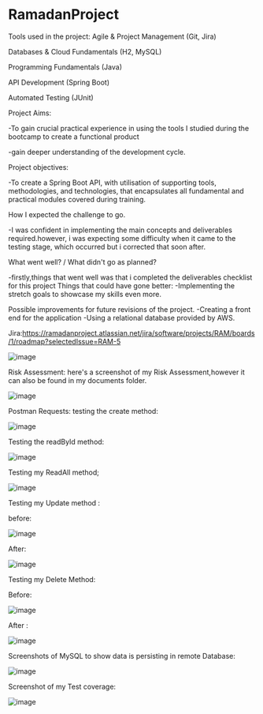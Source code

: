 # RamadanProject
Tools used in the project:
Agile & Project Management (Git, Jira)

Databases & Cloud Fundamentals (H2, MySQL)

Programming Fundamentals (Java)

API Development (Spring Boot)

Automated Testing (JUnit)


Project Aims:

-To gain crucial practical experience in using the tools I studied during the bootcamp to create a functional product

-gain deeper understanding of the development cycle.

Project objectives:

-To create a Spring Boot API, with utilisation of supporting tools, methodologies, and technologies, that encapsulates all fundamental and practical modules covered during training.

How I expected the challenge to go.

-I was confident in implementing the main concepts and deliverables required.however, i was expecting some difficulty when it came to the testing stage, which occurred but i corrected that soon after.

What went well? / What didn't go as planned?

-firstly,things that went well was that i completed the deliverables checklist for this project
Things that could have gone better:
-Implementing the stretch goals to showcase my skills even more.

Possible improvements for future revisions of the project.
-Creating a front end for the application
-Using a relational database provided by AWS.

Jira:https://ramadanproject.atlassian.net/jira/software/projects/RAM/boards/1/roadmap?selectedIssue=RAM-5

![image](https://user-images.githubusercontent.com/97948321/158983554-5f0cd8e0-d9e8-411f-964c-3ee53dd6be39.png)

Risk Assessment: here's a screenshot of my Risk Assessment,however it can also be found in my documents folder.

![image](https://user-images.githubusercontent.com/97948321/158976375-6cc8839c-87bb-462c-83de-4388bac7d864.png)

Postman Requests:
testing the create method:

![image](https://user-images.githubusercontent.com/97948321/158977483-184acd50-d1b0-46e7-a227-bfe2b8acaf92.png)

Testing the readById method:

![image](https://user-images.githubusercontent.com/97948321/158979320-dee0dfaa-4cec-4242-8ecc-d7e2b4d461af.png)

Testing my ReadAll method;

![image](https://user-images.githubusercontent.com/97948321/158979763-96ebbf66-470f-470f-aa5d-50267cfa2c17.png)

Testing my Update method :

before:

![image](https://user-images.githubusercontent.com/97948321/158980103-8e3a524e-9dd5-462d-a7e8-7b3f3449fc17.png)

After:

![image](https://user-images.githubusercontent.com/97948321/158980470-f97abec1-f732-41d3-a383-e878b162d38f.png)

Testing my Delete Method:

Before:

![image](https://user-images.githubusercontent.com/97948321/158980902-055b3c01-dd0f-4e74-8cfd-1f176b635b79.png)

After :

![image](https://user-images.githubusercontent.com/97948321/158980947-1ce47eaf-58e2-407a-bd8d-e492030f9e69.png)

Screenshots of MySQL to show data is persisting in remote Database:

![image](https://user-images.githubusercontent.com/97948321/158981290-7c178993-795a-4643-acdb-20453fa6076e.png)

Screenshot of my Test coverage:

![image](https://user-images.githubusercontent.com/97948321/158982422-778bdc62-4e48-496f-b0df-e0b1cbf4571b.png)






